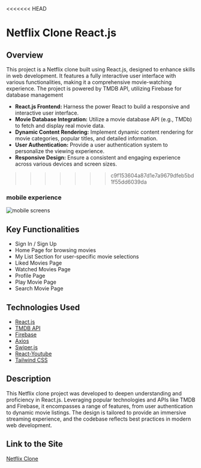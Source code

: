 <<<<<<< HEAD
# Netflix Clone React.js

## Overview
This project is a Netflix clone built using React.js, designed to enhance skills in web development. It features a fully interactive user interface with various functionalities, making it a comprehensive movie-watching experience. The project is powered by TMDB API, utilizing Firebase for database management

- **React.js Frontend:** Harness the power  React to build a responsive and interactive user interface.
- **Movie Database Integration:** Utilize a movie database API (e.g., TMDb) to fetch and display real movie data. 
- **Dynamic Content Rendering:** Implement dynamic content rendering for movie categories, popular titles, and detailed information.
- **User Authentication:** Provide a user authentication system to personalize the viewing experience.
- **Responsive Design:** Ensure a consistent and engaging experience across various devices and screen sizes.
>>>>>>> c9f153604a87d1e7a9679dfeb5bd1f55dd6039da



### mobile experience 
![mobile screens](https://i.imgur.com/ForTeQi.jpg)
 
## Key Functionalities
- Sign In / Sign Up
- Home Page for browsing movies
- My List Section for user-specific movie selections
- Liked Movies Page
- Watched Movies Page
- Profile Page
- Play Movie Page
- Search Movie Page

## Technologies Used
- [React.js](https://react.dev/)
- [TMDB API](https://www.themoviedb.org/)
- [Firebase](https://firebase.google.com/)
- [Axios](https://www.npmjs.com/package/axios)
- [Swiper.js](https://swiperjs.com/)
- [React-Youtube](https://www.npmjs.com/package/react-youtube)
- [Tailwind CSS](https://tailwindcss.com/)

## Description
This Netflix clone project was developed to deepen understanding and proficiency in React.js. Leveraging popular technologies and APIs like TMDB and Firebase, it encompasses a range of features, from user authentication to dynamic movie listings. The design is tailored to provide an immersive streaming experience, and the codebase reflects best practices in modern web development.

## Link to the Site
[Netflix Clone](https://netflicz-reactjs-rho.vercel.app/)
